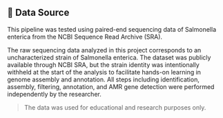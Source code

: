## 🧬 Data Source

This pipeline was tested using paired-end sequencing data of Salmonella enterica from the NCBI Sequence Read Archive (SRA).

The raw sequencing data analyzed in this project corresponds to an uncharacterized strain of Salmonella enterica. The dataset was publicly available through NCBI SRA, but the strain identity was intentionally withheld at the start of the analysis to facilitate hands-on learning in genome assembly and annotation. All steps including identification, assembly, filtering, annotation, and AMR gene detection were performed independently by the researcher.

> The data was used for educational and research purposes only.
